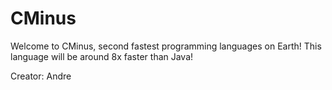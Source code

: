 # CMinus
Welcome to CMinus, second fastest programming languages on Earth! This language will be around 8x faster than Java!

Creator: Andre
